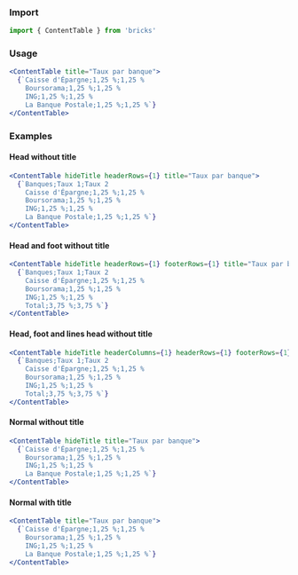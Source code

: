### Import

```js static
import { ContentTable } from 'bricks'
```

### Usage

```jsx static
<ContentTable title="Taux par banque">
  {`Caisse d'Épargne;1,25 %;1,25 %
    Boursorama;1,25 %;1,25 %
    ING;1,25 %;1,25 %
    La Banque Postale;1,25 %;1,25 %`}
</ContentTable>
```

### Examples

#### Head without title

```jsx
<ContentTable hideTitle headerRows={1} title="Taux par banque">
  {`Banques;Taux 1;Taux 2
    Caisse d'Épargne;1,25 %;1,25 %
    Boursorama;1,25 %;1,25 %
    ING;1,25 %;1,25 %
    La Banque Postale;1,25 %;1,25 %`}
</ContentTable>
```

#### Head and foot without title

```jsx
<ContentTable hideTitle headerRows={1} footerRows={1} title="Taux par banque">
  {`Banques;Taux 1;Taux 2
    Caisse d'Épargne;1,25 %;1,25 %
    Boursorama;1,25 %;1,25 %
    ING;1,25 %;1,25 %
    Total;3,75 %;3,75 %`}
</ContentTable>
```

#### Head, foot and lines head without title

```jsx
<ContentTable hideTitle headerColumns={1} headerRows={1} footerRows={1} title="Taux par banque">
  {`Banques;Taux 1;Taux 2
    Caisse d'Épargne;1,25 %;1,25 %
    Boursorama;1,25 %;1,25 %
    ING;1,25 %;1,25 %
    Total;3,75 %;3,75 %`}
</ContentTable>
```

#### Normal without title

```jsx
<ContentTable hideTitle title="Taux par banque">
  {`Caisse d'Épargne;1,25 %;1,25 %
    Boursorama;1,25 %;1,25 %
    ING;1,25 %;1,25 %
    La Banque Postale;1,25 %;1,25 %`}
</ContentTable>
```

#### Normal with title

```jsx
<ContentTable title="Taux par banque">
  {`Caisse d'Épargne;1,25 %;1,25 %
    Boursorama;1,25 %;1,25 %
    ING;1,25 %;1,25 %
    La Banque Postale;1,25 %;1,25 %`}
</ContentTable>
```
